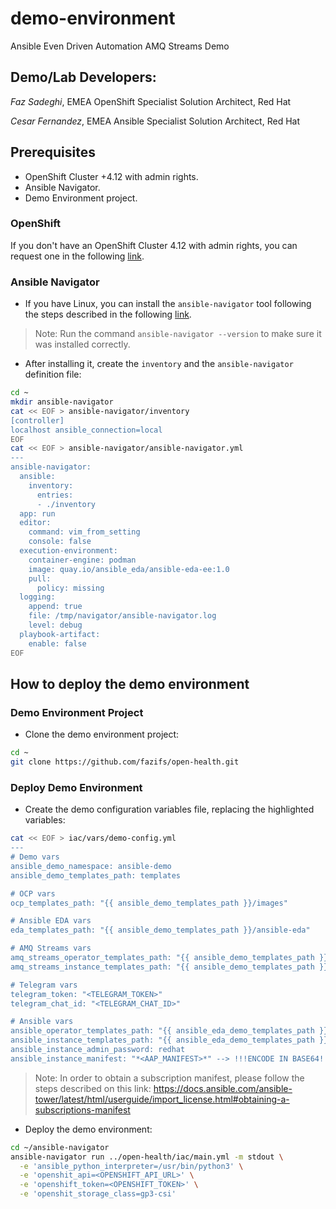 # demo-environment

Ansible Even Driven Automation AMQ Streams Demo

## Demo/Lab Developers:

*Faz Sadeghi*, EMEA OpenShift Specialist Solution Architect, Red Hat

*Cesar Fernandez*, EMEA Ansible Specialist Solution Architect, Red Hat

## Prerequisites

- OpenShift Cluster +4.12 with admin rights.
- Ansible Navigator.
- Demo Environment project.

### OpenShift

If you don't have an OpenShift Cluster 4.12 with admin rights, you can request one in the following [link](https://demo.redhat.com/catalog?category=Workshops&item=babylon-catalog-prod%2Fsandboxes-gpte.ocp412-wksp.prod).

### Ansible Navigator

- If you have Linux, you can install the `ansible-navigator` tool following the steps described in the following [link](https://ansible-navigator.readthedocs.io/installation/#linux).

> Note: Run the command `ansible-navigator --version` to make sure it was installed correctly.

- After installing it, create the `inventory` and the `ansible-navigator` definition file:

```sh
cd ~
mkdir ansible-navigator
cat << EOF > ansible-navigator/inventory
[controller]
localhost ansible_connection=local
EOF
cat << EOF > ansible-navigator/ansible-navigator.yml
---
ansible-navigator:
  ansible:
    inventory:
      entries:
      - ./inventory
  app: run
  editor:
    command: vim_from_setting
    console: false
  execution-environment:
    container-engine: podman
    image: quay.io/ansible_eda/ansible-eda-ee:1.0
    pull:
      policy: missing
  logging:
    append: true
    file: /tmp/navigator/ansible-navigator.log
    level: debug
  playbook-artifact:
    enable: false
EOF
```

## How to deploy the demo environment

### Demo Environment Project

- Clone the demo environment project:

```sh
cd ~
git clone https://github.com/fazifs/open-health.git
```

### Deploy Demo Environment

- Create the demo configuration variables file, replacing the highlighted variables:

```sh
cat << EOF > iac/vars/demo-config.yml
---
# Demo vars
ansible_demo_namespace: ansible-demo
ansible_demo_templates_path: templates

# OCP vars
ocp_templates_path: "{{ ansible_demo_templates_path }}/images"

# Ansible EDA vars
eda_templates_path: "{{ ansible_demo_templates_path }}/ansible-eda"

# AMQ Streams vars
amq_streams_operator_templates_path: "{{ ansible_demo_templates_path }}/amq-streams/operator"
amq_streams_instance_templates_path: "{{ ansible_demo_templates_path }}/amq-streams/instance"

# Telegram vars
telegram_token: "<TELEGRAM_TOKEN>"
telegram_chat_id: "<TELEGRAM_CHAT_ID>"

# Ansible vars
ansible_operator_templates_path: "{{ ansible_eda_demo_templates_path }}/ansible/operator"
ansible_instance_templates_path: "{{ ansible_eda_demo_templates_path }}/ansible/instance"
ansible_instance_admin_password: redhat
ansible_instance_manifest: "*<AAP_MANIFEST>*" --> !!!ENCODE IN BASE64!!!
```

> Note: In order to obtain a subscription manifest, please follow the steps described on this link: https://docs.ansible.com/ansible-tower/latest/html/userguide/import_license.html#obtaining-a-subscriptions-manifest

- Deploy the demo environment:

```sh
cd ~/ansible-navigator
ansible-navigator run ../open-health/iac/main.yml -m stdout \
  -e 'ansible_python_interpreter=/usr/bin/python3' \
  -e 'openshit_api=<OPENSHIFT_API_URL>' \
  -e 'openshift_token=<OPENSHIFT_TOKEN>' \
  -e 'openshit_storage_class=gp3-csi'
```
